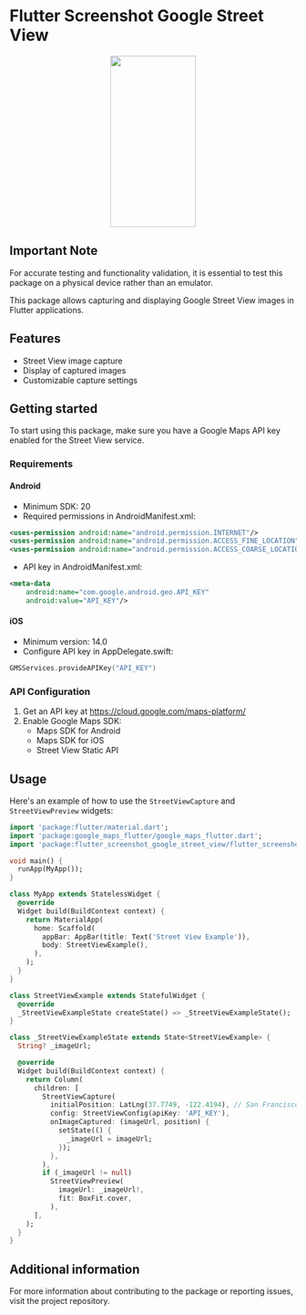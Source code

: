 # Flutter Screenshot Google Street View

<p align="center">
  <img src="https://i.imgur.com/q7XWtUp.gif" width="150" height="300"/>
</p>

## Important Note

For accurate testing and functionality validation, it is essential to test this package on a physical device rather than an emulator.

This package allows capturing and displaying Google Street View images in Flutter applications.

## Features

- Street View image capture
- Display of captured images
- Customizable capture settings

## Getting started

To start using this package, make sure you have a Google Maps API key enabled for the Street View service.

### Requirements

#### Android
- Minimum SDK: 20
- Required permissions in AndroidManifest.xml:
```xml
<uses-permission android:name="android.permission.INTERNET"/>
<uses-permission android:name="android.permission.ACCESS_FINE_LOCATION"/>
<uses-permission android:name="android.permission.ACCESS_COARSE_LOCATION"/>
```
- API key in AndroidManifest.xml:
```xml
<meta-data
    android:name="com.google.android.geo.API_KEY"
    android:value="API_KEY"/>
```

#### iOS
- Minimum version: 14.0
- Configure API key in AppDelegate.swift:
```swift
GMSServices.provideAPIKey("API_KEY")
```

### API Configuration
1. Get an API key at https://cloud.google.com/maps-platform/
2. Enable Google Maps SDK:
   - Maps SDK for Android
   - Maps SDK for iOS
   - Street View Static API

## Usage

Here's an example of how to use the `StreetViewCapture` and `StreetViewPreview` widgets:

```dart
import 'package:flutter/material.dart';
import 'package:google_maps_flutter/google_maps_flutter.dart';
import 'package:flutter_screenshot_google_street_view/flutter_screenshot_google_street_view.dart';

void main() {
  runApp(MyApp());
}

class MyApp extends StatelessWidget {
  @override
  Widget build(BuildContext context) {
    return MaterialApp(
      home: Scaffold(
        appBar: AppBar(title: Text('Street View Example')),
        body: StreetViewExample(),
      ),
    );
  }
}

class StreetViewExample extends StatefulWidget {
  @override
  _StreetViewExampleState createState() => _StreetViewExampleState();
}

class _StreetViewExampleState extends State<StreetViewExample> {
  String? _imageUrl;

  @override
  Widget build(BuildContext context) {
    return Column(
      children: [
        StreetViewCapture(
          initialPosition: LatLng(37.7749, -122.4194), // San Francisco
          config: StreetViewConfig(apiKey: 'API_KEY'),
          onImageCaptured: (imageUrl, position) {
            setState(() {
              _imageUrl = imageUrl;
            });
          },
        ),
        if (_imageUrl != null)
          StreetViewPreview(
            imageUrl: _imageUrl!,
            fit: BoxFit.cover,
          ),
      ],
    );
  }
}
```

## Additional information

For more information about contributing to the package or reporting issues, visit the project repository.
